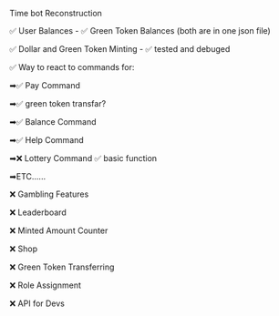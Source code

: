 Time bot
Reconstruction

✅ User Balances - ✅ Green Token Balances
(both are in one json file)

✅ Dollar and Green Token Minting - ✅ tested and debuged

✅ Way to react to commands for:

➡✅ Pay Command  

➡✅ green token transfar?

➡✅ Balance Command 

➡✅ Help Command

➡❌ Lottery Command ✅ basic function

➡ETC......

❌ Gambling Features

❌ Leaderboard

❌ Minted Amount Counter

❌ Shop

❌ Green Token Transferring

❌ Role Assignment

❌ API for Devs
